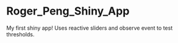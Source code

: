 # Roger_Peng_Shiny_App
My first shiny app! Uses reactive sliders and observe event to test thresholds.
